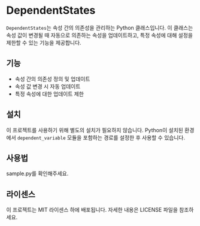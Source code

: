 # DependentStates

`DependentStates`는 속성 간의 의존성을 관리하는 Python 클래스입니다. 이 클래스는 속성 값이 변경될 때 자동으로 의존하는 속성을 업데이트하고, 특정 속성에 대해 설정을 제한할 수 있는 기능을 제공합니다.

## 기능

- 속성 간의 의존성 정의 및 업데이트
- 속성 값 변경 시 자동 업데이트
- 특정 속성에 대한 업데이트 제한

## 설치

이 프로젝트를 사용하기 위해 별도의 설치가 필요하지 않습니다. Python이 설치된 환경에서 `dependent_variable` 모듈을 포함하는 경로를 설정한 후 사용할 수 있습니다.


## 사용법

sample.py를 확인해주세요.

## 라이센스

이 프로젝트는 MIT 라이센스 하에 배포됩니다. 자세한 내용은 LICENSE 파일을 참조하세요.


